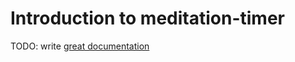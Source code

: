 # Introduction to meditation-timer

TODO: write [great documentation](http://jacobian.org/writing/what-to-write/)
